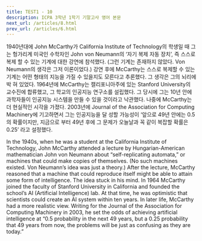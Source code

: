 ```yaml
---
title: TEST1 - 10
description: ICPA 3학년 1학기 기말고사 영어 본문
next_url: /articles/8.html
prev_url: /articles/6.html
---
```


1940년대에 John McCarthy가 California Institute of Technology의 학생일 때 그는 헝가리계 미국인 수학자인 John von Neumann의 ‘자기 복제 자동 장치’, 즉 스스로 복제 할 수 있는 기계에 대한 강연에 참석했다. (그런 기계는 존재하지 않았다. Von Neumann의 생각은 그저 이론이었다.) 강연 후에 McCarthy는 스스로 복제할 수 있는 기계는 어떤 형태의 지능을 가질 수 있을지도 모른다고 추론했다. 그 생각은 그의 뇌리에 박 혀 있었다. 1964년에 McCarthy는 캘리포니아주에 있는 Stanford University의 교수진에 합류했고, 그 학교의 인공지능 연구소를 설립했다. 그 당시에 그는 10년 안에 과학자들이 인공지능 시스템을 만들 수 있을 것이라고 낙관했다. 나중에 McCarthy는 더 현실적인 시각을 가졌다. 2003년에 Journal of the Association for Computing Machinery에 기고하면서 그는 인공지능을 달 성할 가능성이 ‘앞으로 49년 안에는 0.5의 확률이지만, 지금으로 부터 49년 후에 그 문제가 오늘날과 꼭 같이 복잡할 확률은 0.25’ 라고 설정했다.

In the 1940s, when he was a student at the California Institute of Technology, John McCarthy attended a lecture by Hungarian-American mathematician John von Neumann about “self-replicating automata,” or machines that could make copies of themselves. (No such machines existed. Von Neumann’s idea was just a theory.) After the lecture, McCarthy reasoned that a machine that could reproduce itself might be able to attain some form of intelligence. The idea stuck in his mind. In 1964 McCarthy joined the faculty of Stanford University in California and founded the school’s AI (Artificial Intelligence) lab. At that time, he was optimistic that scientists could create an AI system within ten years. In later life, McCarthy had a more realistic view. Writing for the Journal of the Association for Computing Machinery in 2003, he set the odds of achieving artificial intelligence at “0.5 probability in the next 49 years, but a 0.25 probability that 49 years from now, the problems will be just as confusing as they are today.”
